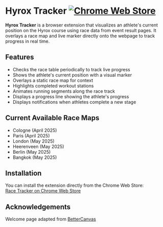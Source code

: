 # Hyrox Tracker [![Chrome Web Store](https://img.shields.io/chrome-web-store/v/cjpcedbmmjdjlnibdhfmljjdpeicnfkf?label=Chrome%20Web%20Store)](https://chromewebstore.google.com/detail/race-tracker/cjpcedbmmjdjlnibdhfmljjdpeicnfkf)

**Hyrox Tracker** is a browser extension that visualizes an athlete's current position on the Hyrox course using race data from event result pages. It overlays a race map and live marker directly onto the webpage to track progress in real time.

## Features

- Checks the race table periodically to track live progress
- Shows the athlete's current position with a visual marker
- Overlays a static race map for context
- Highlights completed workout stations
- Animates running segments along the race track
- Displays a progress line showing the athlete's progress
- Displays notifications when athletes complete a new stage

## Current Available Race Maps
- Cologne (April 2025)
- Paris (April 2025)
- London (May 2025)
- Heerenveen (May 2025)
- Berlin (May 2025)
- Bangkok (May 2025)

## Installation

You can install the extension directly from the Chrome Web Store:  
[Race Tracker on Chrome Web Store](https://chromewebstore.google.com/detail/race-tracker/cjpcedbmmjdjlnibdhfmljjdpeicnfkf)

## Acknowledgements

Welcome page adapted from [BetterCanvas](https://github.com/ksucpea/bettercanvas)